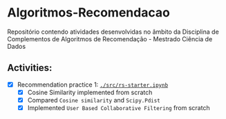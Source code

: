# Algoritmos-Recomendacao
Repositório contendo atividades desenvolvidas no âmbito da Disciplina de Complementos de Algoritmos de Recomendação - Mestrado Ciência de Dados

## Activities:
- [x] Recommendation practice 1: [`./src/rs-starter.ipynb`](./src/rs-starter.ipynb)
  - [x] Cosine Similarity implemented from scratch
  - [x] Compared ``Cosine similarity`` and ``Scipy.Pdist``
  - [x] Implemented ``User Based Collaborative Filtering`` from scratch
